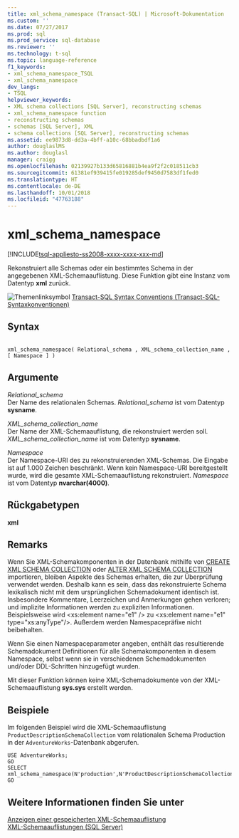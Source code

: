 ```yaml
---
title: xml_schema_namespace (Transact-SQL) | Microsoft-Dokumentation
ms.custom: ''
ms.date: 07/27/2017
ms.prod: sql
ms.prod_service: sql-database
ms.reviewer: ''
ms.technology: t-sql
ms.topic: language-reference
f1_keywords:
- xml_schema_namespace_TSQL
- xml_schema_namespace
dev_langs:
- TSQL
helpviewer_keywords:
- XML schema collections [SQL Server], reconstructing schemas
- xml_schema_namespace function
- reconstructing schemas
- schemas [SQL Server], XML
- schema collections [SQL Server], reconstructing schemas
ms.assetid: ee9873d8-dd3a-4bff-a10c-68bbadbdf1a6
author: douglaslMS
ms.author: douglasl
manager: craigg
ms.openlocfilehash: 02139927b133d65816881b4ea9f2f2c018511cb3
ms.sourcegitcommit: 61381ef939415fe019285def9450d7583df1fed0
ms.translationtype: HT
ms.contentlocale: de-DE
ms.lasthandoff: 10/01/2018
ms.locfileid: "47763188"
---
```

# <a name="xmlschemanamespace"></a>xml_schema_namespace
[!INCLUDE[tsql-appliesto-ss2008-xxxx-xxxx-xxx-md](../../includes/tsql-appliesto-ss2008-xxxx-xxxx-xxx-md.md)]

  Rekonstruiert alle Schemas oder ein bestimmtes Schema in der angegebenen XML-Schemaauflistung. Diese Funktion gibt eine Instanz vom Datentyp **xml** zurück.  
  
![Themenlinksymbol](../../database-engine/configure-windows/media/topic-link.gif "Topic link icon") [Transact-SQL Syntax Conventions (Transact-SQL-Syntaxkonventionen)](../../t-sql/language-elements/transact-sql-syntax-conventions-transact-sql.md)
  
## <a name="syntax"></a>Syntax  
  
```  
  
xml_schema_namespace( Relational_schema , XML_schema_collection_name , [ Namespace ] )  
```  
  
## <a name="arguments"></a>Argumente  
 *Relational_schema*  
 Der Name des relationalen Schemas. *Relational_schema* ist vom Datentyp **sysname**.  
  
 *XML_schema_collection_name*  
 Der Name der XML-Schemaauflistung, die rekonstruiert werden soll. *XML_schema_collection_name* ist vom Datentyp **sysname**.  
  
 *Namespace*  
 Der Namespace-URI des zu rekonstruierenden XML-Schemas. Die Eingabe ist auf 1.000 Zeichen beschränkt. Wenn kein Namespace-URI bereitgestellt wurde, wird die gesamte XML-Schemaauflistung rekonstruiert. *Namespace* ist vom Datentyp **nvarchar(4000)**.  
  
## <a name="return-types"></a>Rückgabetypen  
 **xml**  
  
## <a name="remarks"></a>Remarks  
 Wenn Sie XML-Schemakomponenten in der Datenbank mithilfe von [CREATE XML SCHEMA COLLECTION](../../t-sql/statements/create-xml-schema-collection-transact-sql.md) oder [ALTER XML SCHEMA COLLECTION](../../t-sql/statements/alter-xml-schema-collection-transact-sql.md) importieren, bleiben Aspekte des Schemas erhalten, die zur Überprüfung verwendet werden. Deshalb kann es sein, dass das rekonstruierte Schema lexikalisch nicht mit dem ursprünglichen Schemadokument identisch ist. Insbesondere Kommentare, Leerzeichen und Anmerkungen gehen verloren; und implizite Informationen werden zu expliziten Informationen. Beispielsweise wird \<xs:element name="e1" /> zu \<xs:element name="e1" type="xs:anyType"/>. Außerdem werden Namespacepräfixe nicht beibehalten.  
  
 Wenn Sie einen Namespaceparameter angeben, enthält das resultierende Schemadokument Definitionen für alle Schemakomponenten in diesem Namespace, selbst wenn sie in verschiedenen Schemadokumenten und/oder DDL-Schritten hinzugefügt wurden.  
  
 Mit dieser Funktion können keine XML-Schemadokumente von der XML-Schemaauflistung **sys.sys** erstellt werden.  
  
## <a name="examples"></a>Beispiele  
 Im folgenden Beispiel wird die XML-Schemaauflistung `ProductDescriptionSchemaCollection` vom relationalen Schema Production in der `AdventureWorks`-Datenbank abgerufen.  
  
```  
USE AdventureWorks;  
GO  
SELECT xml_schema_namespace(N'production',N'ProductDescriptionSchemaCollection');  
GO  
```  
  
## <a name="see-also"></a>Weitere Informationen finden Sie unter  
 [Anzeigen einer gespeicherten XML-Schemaauflistung](../../relational-databases/xml/view-a-stored-xml-schema-collection.md)   
 [XML-Schemaauflistungen &#40;SQL Server&#41;](../../relational-databases/xml/xml-schema-collections-sql-server.md)  
  
  

